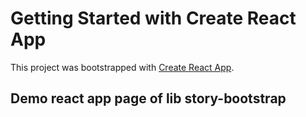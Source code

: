 # Getting Started with Create React App

This project was bootstrapped with [Create React App](https://github.com/facebook/create-react-app).

## Demo react app page of lib story-bootstrap

